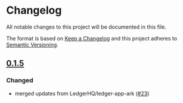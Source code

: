 # Changelog

All notable changes to this project will be documented in this file.

The format is based on [Keep a Changelog](http://keepachangelog.com/en/1.0.0/)
and this project adheres to [Semantic Versioning](http://semver.org/spec/v2.0.0.html).

## [0.1.5]

### Changed
-   merged updates from LedgerHQ/ledger-app-ark ([#23])

[#23]: https://github.com/ArkEcosystem/ledger/pull/23
[0.1.5]: https://github.com/ArkEcosystem/ledger/compare/master...0.1.5
